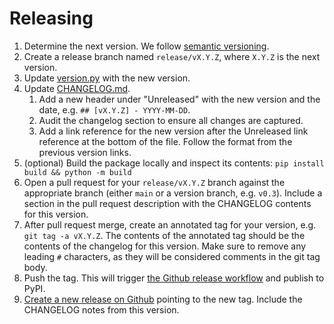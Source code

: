 # Releasing

1. Determine the next version.
   We follow [semantic versioning](https://semver.org/).
2. Create a release branch named `release/vX.Y.Z`, where `X.Y.Z` is the next version.
3. Update [version.py](pystac_client/version.py) with the new version.
4. Update [CHANGELOG.md](CHANGELOG.md).
   1. Add a new header under "Unreleased" with the new version and the date, e.g. `## [vX.Y.Z] - YYYY-MM-DD`.
   2. Audit the changelog section to ensure all changes are captured.
   3. Add a link reference for the new version after the Unreleased link reference at the bottom of the file.
      Follow the format from the previous version links.
5. (optional) Build the package locally and inspect its contents: `pip install build && python -m build`
6. Open a pull request for your `release/vX.Y.Z` branch against the appropriate branch (either `main` or a version branch, e.g. `v0.3`).
   Include a section in the pull request description with the CHANGELOG contents for this version.
7. After pull request merge, create an annotated tag for your version, e.g. `git tag -a vX.Y.Z`.
   The contents of the annotated tag should be the contents of the changelog for this version.
   Make sure to remove any leading `#` characters, as they will be considered comments in the git tag body.
8. Push the tag.
   This will trigger [the Github release workflow](.github/workflows/release.yml) and publish to PyPI.
9. [Create a new release on Github](https://github.com/stac-utils/pystac-client/releases/new) pointing to the new tag.
   Include the CHANGELOG notes from this version.
